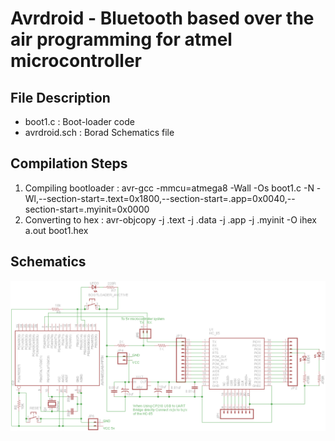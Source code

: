 # Avrdroid - Bluetooth based over the air programming  for atmel microcontroller

## File Description
* boot1.c         :  Boot-loader code
* avrdroid.sch    :  Borad Schematics  file

## Compilation Steps 
1. Compiling bootloader : avr-gcc  -mmcu=atmega8 -Wall -Os boot1.c -N -Wl,--section-start=.text=0x1800,--section-start=.app=0x0040,--section-start=.myinit=0x0000
2. Converting to hex    : avr-objcopy -j .text -j .data -j .app -j .myinit -O ihex a.out boot1.hex

## Schematics 
![picture alt](https://github.com/mohit3112/AvrDroid/blob/master/hardware/bootloader/AVRDroid.png "AVRDROID BOOARD")

